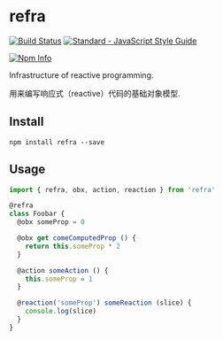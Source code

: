 # refra

[![Build Status](https://travis-ci.org/yusangeng/refra.svg?branch=master)](https://travis-ci.org/yusangeng/refra) [![Standard - JavaScript Style Guide](https://img.shields.io/badge/code_style-standard-brightgreen.svg)](https://standardjs.com)

[![Npm Info](https://nodei.co/npm/refra.png?compact=true)](https://www.npmjs.com/package/refra)

Infrastructure of reactive programming.

用来编写响应式（reactive）代码的基础对象模型.

## Install

``` shell
npm install refra --save
```

## Usage

``` js
import { refra, obx, action, reaction } from 'refra'

@refra
class Foobar {
  @obx someProp = 0

  @obx get comeComputedProp () {
    return this.someProp * 2
  }

  @action someAction () {
    this.someProp = 1
  }

  @reaction('someProp') someReaction (slice) {
    console.log(slice)
  }
}
```
